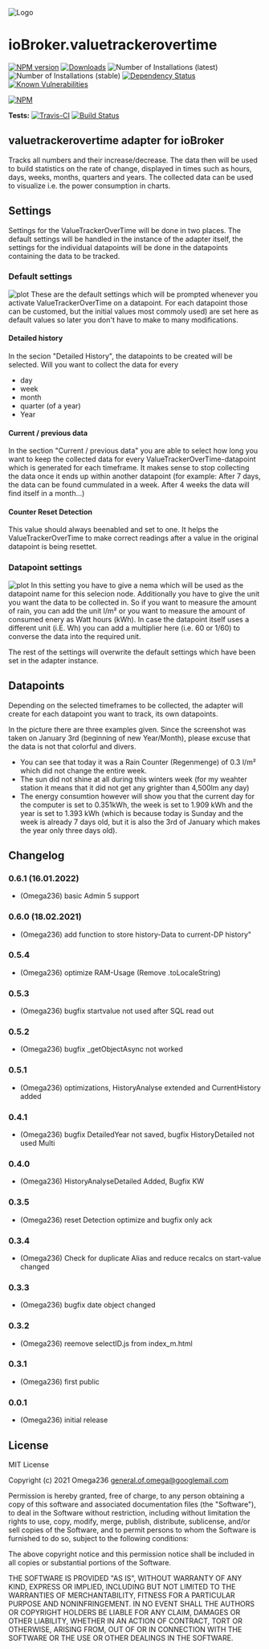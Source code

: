 ![Logo](admin/ValueTrackerOverTime_Logo.png)
# ioBroker.valuetrackerovertime

[![NPM version](http://img.shields.io/npm/v/iobroker.valuetrackerovertime.svg)](https://www.npmjs.com/package/iobroker.valuetrackerovertime)
[![Downloads](https://img.shields.io/npm/dm/iobroker.valuetrackerovertime.svg)](https://www.npmjs.com/package/iobroker.valuetrackerovertime)
![Number of Installations (latest)](http://iobroker.live/badges/valuetrackerovertime-installed.svg)
![Number of Installations (stable)](http://iobroker.live/badges/valuetrackerovertime-stable.svg)
[![Dependency Status](https://img.shields.io/david/Omega236/iobroker.valuetrackerovertime.svg)](https://david-dm.org/Omega236/iobroker.valuetrackerovertime)
[![Known Vulnerabilities](https://snyk.io/test/github/Omega236/ioBroker.valuetrackerovertime/badge.svg)](https://snyk.io/test/github/Omega236/ioBroker.valuetrackerovertime)

[![NPM](https://nodei.co/npm/iobroker.valuetrackerovertime.png?downloads=true)](https://nodei.co/npm/iobroker.valuetrackerovertime/)

**Tests:** [![Travis-CI](http://img.shields.io/travis/Omega236/ioBroker.valuetrackerovertime/master.svg)](https://travis-ci.org/Omega236/ioBroker.valuetrackerovertime)
[![Build Status](https://travis-ci.com/Omega236/ioBroker.valuetrackerovertime.svg?branch=master)](https://travis-ci.com/Omega236/ioBroker.valuetrackerovertime)

## valuetrackerovertime adapter for ioBroker
Tracks all numbers and their increase/decrease. The data then will be used to build statistics on the rate of change, displayed in times such as hours, days, weeks, months, quarters and years. The collected data can be used to visualize i.e. the power consumption in charts.

## Settings
Settings for the ValueTrackerOverTime will be done in two places. The default settings will be handled in the instance of the adapter itself, the settings for the individual datapoints will be done in the datapoints containing the data to be tracked.

### Default settings
![plot](admin/DefaultSettings.png)
These are the default settings which will be prompted whenever you activate ValueTrackerOverTime on a datapoint. For each datapoint those can be customed, but the initial values most commoly used) are set here as default values so later you don't have to make to many modifications.

#### Detailed history
In the secion "Detailed History", the datapoints to be created will be selected. Will you want to collect the data for every
* day
* week
* month
* quarter (of a year)
* Year

#### Current / previous data
In the section "Current / previous data" you are able to select how long you want to keep the collected data for every ValueTrackerOverTime-datapoint which is generated for each timeframe.
It makes sense to stop collecting the data once it ends up within another datapoint (for example: After 7 days, the data can be found  cummulated in a week. After 4 weeks the data will find itself in a month...)

#### Counter Reset Detection
This value should always beenabled and set to one. It helps the ValueTrackerOverTime to make correct readings after a value in the original datapoint is being resettet.

### Datapoint settings
![plot](admin/DatapointSettings.png)
In this setting you have to give a nema which will be used as the datapoint name for this selecion node. Additionally you have to give the unit you want the data to be collected in.
So if you want to measure the amount of rain, you can add the unit l/m² or you want to measure the amount of consumed enery as Watt hours (kWh).
In case the datapoint itself uses a different unit (i.E. Wh) you can add a multiplier here (i.e. 60 or 1/60) to converse the data into the required unit.

The rest of the settings will overwrite the default settings which have been set in the adapter instance.

## Datapoints
Depending on the selected timeframes to be collected, the adapter will create for each datapoint you want to track, its own datapoints.

In the picture there are three examples given. Since the screenshot was taken on January 3rd (beginning of new Year/Month), please excuse that the data is not that colorful and divers.
* You can see that today it was a Rain Counter (Regenmenge) of 0.3 l/m² which did not change the entire week.
* The sun did not shine at all during this winters week (for my weahter station it means that it did not get any grighter than 4,500lm any day)
* The energy consumtion however will show you that the current day for the computer is set to 0.351kWh, the week is set to 1.909 kWh and the year is set to 1.393 kWh (which is because today is Sunday and the week is already 7 days old, but it is also the 3rd of January which makes the year only three days old).

## Changelog
### 0.6.1 (16.01.2022)
* (Omega236) basic Admin 5 support
### 0.6.0 (18.02.2021)
* (Omega236) add function to store history-Data to current-DP history"
### 0.5.4
* (Omega236) optimize RAM-Usage (Remove .toLocaleString)
### 0.5.3
* (Omega236) bugfix startvalue not used after SQL read out
### 0.5.2
* (Omega236) bugfix _getObjectAsync not worked
### 0.5.1
* (Omega236) optimizations, HistoryAnalyse extended and CurrentHistory added
### 0.4.1
* (Omega236) bugfix DetailedYear not saved, bugfix HistoryDetailed not used Multi
### 0.4.0
* (Omega236) HistoryAnalyseDetailed Added, Bugfix KW
### 0.3.5
* (Omega236) reset Detection optimize and bugfix only ack
### 0.3.4
* (Omega236) Check for duplicate Alias and reduce recalcs on start-value changed
### 0.3.3
* (Omega236) bugfix date object changed
### 0.3.2
* (Omega236) reemove selectID.js from index_m.html
### 0.3.1
* (Omega236) first public
### 0.0.1
* (Omega236) initial release

## License
MIT License

Copyright (c) 2021 Omega236 <general.of.omega@googlemail.com>

Permission is hereby granted, free of charge, to any person obtaining a copy
of this software and associated documentation files (the "Software"), to deal
in the Software without restriction, including without limitation the rights
to use, copy, modify, merge, publish, distribute, sublicense, and/or sell
copies of the Software, and to permit persons to whom the Software is
furnished to do so, subject to the following conditions:

The above copyright notice and this permission notice shall be included in all
copies or substantial portions of the Software.

THE SOFTWARE IS PROVIDED "AS IS", WITHOUT WARRANTY OF ANY KIND, EXPRESS OR
IMPLIED, INCLUDING BUT NOT LIMITED TO THE WARRANTIES OF MERCHANTABILITY,
FITNESS FOR A PARTICULAR PURPOSE AND NONINFRINGEMENT. IN NO EVENT SHALL THE
AUTHORS OR COPYRIGHT HOLDERS BE LIABLE FOR ANY CLAIM, DAMAGES OR OTHER
LIABILITY, WHETHER IN AN ACTION OF CONTRACT, TORT OR OTHERWISE, ARISING FROM,
OUT OF OR IN CONNECTION WITH THE SOFTWARE OR THE USE OR OTHER DEALINGS IN THE
SOFTWARE.
